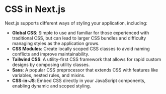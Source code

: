 # CSS in Next.js

Next.js supports different ways of styling your application, including:

- **Global CSS**: Simple to use and familiar for those experienced with traditional CSS, but can lead to larger CSS bundles and difficulty managing styles as the application grows.
- **CSS Modules**: Create locally scoped CSS classes to avoid naming conflicts and improve maintainability.
- **Tailwind CSS**: A utility-first CSS framework that allows for rapid custom designs by composing utility classes.
- **Sass**: A popular CSS preprocessor that extends CSS with features like variables, nested rules, and mixins.
- **CSS-in-JS**: Embed CSS directly in your JavaScript components, enabling dynamic and scoped styling.
